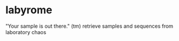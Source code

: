 labyrome
========

"Your sample is out there." (tm)
retrieve samples and sequences from laboratory chaos
